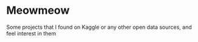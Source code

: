 # Meowmeow
Some projects that I found on Kaggle or any other open data sources, and feel interest in them 
